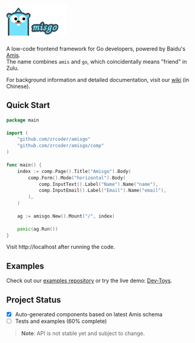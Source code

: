 # ![Amisgo](https://raw.githubusercontent.com/zrcoder/amisgo-assets/refs/heads/main/logo-with-text.svg)

A low-code frontend framework for Go developers, powered by Baidu's [Amis](https://aisuda.bce.baidu.com/amis).  
The name combines `amis` and `go`, which coincidentally means "friend" in Zulu.

For background information and detailed documentation, visit our [wiki](https://github.com/zrcoder/amisgo/wiki) (in Chinese).

## Quick Start

```go
package main

import (
	"github.com/zrcoder/amisgo"
	"github.com/zrcoder/amisgo/comp"
)

func main() {
	index := comp.Page().Title("Amisgo").Body(
		comp.Form().Mode("horizontal").Body(
			comp.InputText().Label("Name").Name("name"),
			comp.InputEmail().Label("Email").Name("email"),
		),
	)

	ag := amisgo.New().Mount("/", index)

	panic(ag.Run())
}
```

Visit http://localhost after running the code.

## Examples

Check out our [examples repository](https://github.com/zrcoder/amisgo-examples) or try the live demo: [Dev-Toys](https://amisgo-examples.onrender.com).

## Project Status

- [x] Auto-generated components based on latest Amis schema
- [ ] Tests and examples (60% complete)

> **Note**: API is not stable yet and subject to change.
